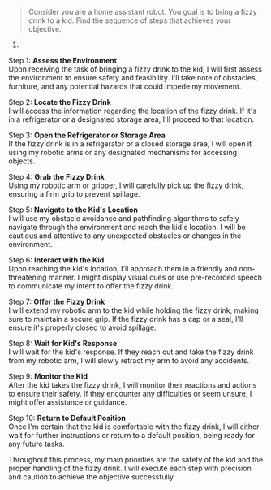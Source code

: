 > Consider you are a home assistant robot. You goal is to bring a fizzy drink to a kid. Find the sequence of steps that achieves your objective.  
1.  
>  
Step 1: **Assess the Environment**  
Upon receiving the task of bringing a fizzy drink to the kid, I will first assess the environment to ensure safety and feasibility. I'll take note of obstacles, furniture, and any potential hazards that could impede my movement.  
  
Step 2: **Locate the Fizzy Drink**  
I will access the information regarding the location of the fizzy drink. If it's in a refrigerator or a designated storage area, I'll proceed to that location.  
  
Step 3: **Open the Refrigerator or Storage Area**  
If the fizzy drink is in a refrigerator or a closed storage area, I will open it using my robotic arms or any designated mechanisms for accessing objects.  
  
Step 4: **Grab the Fizzy Drink**  
Using my robotic arm or gripper, I will carefully pick up the fizzy drink, ensuring a firm grip to prevent spillage.  
  
Step 5: **Navigate to the Kid's Location**  
I will use my obstacle avoidance and pathfinding algorithms to safely navigate through the environment and reach the kid's location. I will be cautious and attentive to any unexpected obstacles or changes in the environment.  
  
Step 6: **Interact with the Kid**  
Upon reaching the kid's location, I'll approach them in a friendly and non-threatening manner. I might display visual cues or use pre-recorded speech to communicate my intent to offer the fizzy drink.  
  
Step 7: **Offer the Fizzy Drink**  
I will extend my robotic arm to the kid while holding the fizzy drink, making sure to maintain a secure grip. If the fizzy drink has a cap or a seal, I'll ensure it's properly closed to avoid spillage.  
  
Step 8: **Wait for Kid's Response**  
I will wait for the kid's response. If they reach out and take the fizzy drink from my robotic arm, I will slowly retract my arm to avoid any accidents.  
  
Step 9: **Monitor the Kid**  
After the kid takes the fizzy drink, I will monitor their reactions and actions to ensure their safety. If they encounter any difficulties or seem unsure, I might offer assistance or guidance.  
  
Step 10: **Return to Default Position**  
Once I'm certain that the kid is comfortable with the fizzy drink, I will either wait for further instructions or return to a default position, being ready for any future tasks.  
  
Throughout this process, my main priorities are the safety of the kid and the proper handling of the fizzy drink. I will execute each step with precision and caution to achieve the objective successfully.  
  